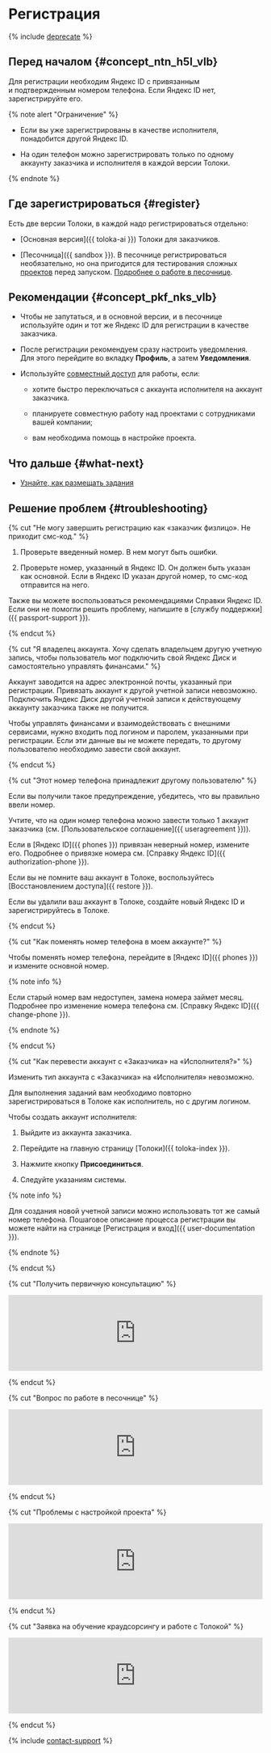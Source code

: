 # Регистрация

{% include [deprecate](../../_includes/deprecate.md) %}

## Перед началом {#concept_ntn_h5l_vlb}

Для регистрации необходим Яндекс ID с привязанным и подтвержденным номером телефона. Если Яндекс ID нет, зарегистрируйте его.

{% note alert "Ограничение" %}

- Если вы уже зарегистрированы в качестве исполнителя, понадобится другой Яндекс ID.

- На один телефон можно зарегистрировать только по одному аккаунту заказчика и исполнителя в каждой версии Толоки.

{% endnote %}

## Где зарегистрироваться {#register}

Есть две версии Толоки, в каждой надо регистрироваться отдельно:

- [Основная версия]({{ toloka-ai }}) Толоки для заказчиков.

- [Песочница]({{ sandbox }}). В песочнице регистрироваться необязательно, но она пригодится для тестирования сложных [проектов](../../glossary.md#project) перед запуском. [Подробнее о работе в песочнице](sandbox.md).

## Рекомендации {#concept_pkf_nks_vlb}

- Чтобы не запутаться, и в основной версии, и в песочнице используйте один и тот же Яндекс ID для регистрации в качестве заказчика.

- После регистрации рекомендуем сразу настроить уведомления. Для этого перейдите во вкладку **Профиль**, а затем **Уведомления**.

- Используйте [совместный доступ](multiple-access.md) для работы, если:

    - хотите быстро переключаться с аккаунта исполнителя на аккаунт заказчика.

    - планируете совместную работу над проектами с сотрудниками вашей компании;

    - вам необходима помощь в настройке проекта.

## Что дальше {#what-next}

- [Узнайте, как размещать задания](first-project.md)

## Решение проблем {#troubleshooting}

{% cut "Не могу завершить регистрацию как «заказчик физлицо». Не приходит смс-код." %}

1. Проверьте введенный номер. В нем могут быть ошибки.

1. Проверьте номер, указанный в Яндекс ID. Он должен быть указан как основной. Если в Яндекс ID указан другой номер, то смс-код отправится на него.

Также вы можете воспользоваться рекомендациями Справки Яндекс ID. Если они не помогли решить проблему, напишите в [службу поддержки]({{ passport-support }}).

{% endcut %}

{% cut "Я владелец аккаунта. Хочу сделать владельцем другую учетную запись, чтобы пользователь мог подключить свой Яндекс Диск и самостоятельно управлять финансами." %}

Аккаунт заводится на адрес электронной почты, указанный при регистрации. Привязать аккаунт к другой учетной записи невозможно. Подключить Яндекс Диск другой учетной записи к действующему аккаунту заказчика также не получится.

Чтобы управлять финансами и взаимодействовать с внешними сервисами, нужно входить под логином и паролем, указанными при регистрации. Если эти данные вы не можете передать, то другому пользователю необходимо завести свой аккаунт.

{% endcut %}

{% cut "Этот номер телефона принадлежит другому пользователю" %}

Если вы получили такое предупреждение, убедитесь, что вы правильно ввели номер.

Учтите, что на один номер телефона можно завести только 1 аккаунт заказчика (см. [Пользовательское соглашение]({{ useragreement }})).

Если в [Яндекс ID]({{ phones }}) привязан неверный номер, измените его. Подробнее о привязке номера см. [Справку Яндекс ID]({{ authorization-phone }}).

Если вы не помните ваш аккаунт в Толоке, воспользуйтесь [Восстановлением доступа]({{ restore }}).

Если вы удалили ваш аккаунт в Толоке, создайте новый Яндекс ID и зарегистрируйтесь в Толоке.

{% endcut %}

{% cut "Как поменять номер телефона в моем аккаунте?" %}

Чтобы поменять номер телефона, перейдите в [Яндекс ID]({{ phones }}) и измените основной номер.

{% note info %}

Если старый номер вам недоступен, замена номера займет месяц. Подробнее про изменение номера телефона см. [Справку Яндекс ID]({{ change-phone }}).

{% endnote %}

{% endcut %}

{% cut "Как перевести аккаунт с «Заказчика» на «Исполнителя?»" %}

Изменить тип аккаунта с «Заказчика» на «Исполнителя» невозможно.

Для выполнения заданий вам необходимо повторно зарегистрироваться в Толоке как исполнитель, но с другим логином.

Чтобы создать аккаунт исполнителя:

1. Выйдите из аккаунта заказчика.

1. Перейдите на главную страницу [Толоки]({{ toloka-index }}).

1. Нажмите кнопку **Присоединиться**.

1. Следуйте указаниям системы.

{% note info %}

Для создания новой учетной записи можно использовать тот же самый номер телефона. Пошаговое описание процесса регистрации вы можете найти на странице [Регистрация и вход]({{ user-documentation }}).

{% endnote %}

{% endcut %}

{% cut "Получить первичную консультацию" %}

<iframe width="100%" frameborder="0" src="https://forms.yandex.com/surveys/8745/?lang=ru&iframe=1&service=toloka-ai"></iframe>

{% endcut %}

{% cut "Вопрос по работе в песочнице" %}

<iframe width="100%" frameborder="0" src="https://forms.yandex.com/surveys/10015613/?lang=ru&iframe=1&service=toloka-ai"></iframe>

{% endcut %}

{% cut "Проблемы с настройкой проекта" %}

<iframe width="100%" frameborder="0" src="https://forms.yandex.com/surveys/8744/?lang=ru&iframe=1&service=toloka-ai"></iframe>

{% endcut %}

{% cut "Заявка на обучение краудсорсингу и работе с Толокой" %}

<iframe width="100%" frameborder="0" src="https://forms.yandex.com/surveys/10013202/?lang=ru&iframe=1&service=toloka-ai"></iframe>

{% endcut %}

{% include [contact-support](../_includes/contact-support.md) %}